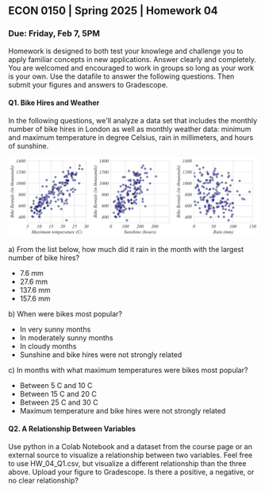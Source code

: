 

<div style="margin-top: -70px;"></div>

## ECON 0150 | Spring 2025 | Homework 04

### Due: Friday, Feb 7, 5PM

Homework is designed to both test your knowlege and challenge you to apply familiar concepts in new applications. Answer clearly and completely. You are welcomed and encouraged to work in groups so long as your work is your own. Use the datafile to answer the following questions. Then submit your figures and answers to Gradescope.

#### Q1. Bike Hires and Weather

In the following questions, we'll analyze a data set that includes the monthly number of bike hires in London as well as monthly weather data: minimum and maximum temperature in degree Celsius, rain in millimeters, and hours of sunshine.

<img src="i/HW_04_Q1.png"/>

a) From the list below, how much did it rain in the month with the largest number of bike hires?

- 7.6 mm
- 27.6 mm
- 137.6 mm
- 157.6 mm

b) When were bikes most popular?

- In very sunny months
- In moderately sunny months
- In cloudy months
- Sunshine and bike hires were not strongly related

c) In months with what maximum temperatures were bikes most popular?

- Between 5 C and 10 C
- Between 15 C and 20 C
- Between 25 C and 30 C
- Maximum temperature and bike hires were not strongly related

#### Q2. A Relationship Between Variables

Use python in a Colab Notebook and a dataset from the course page or an external source to visualize a relationship between two variables. Feel free to use HW_04_Q1.csv, but visualize a different relationship than the three above. Upload your figure to Gradescope. Is there a positive, a negative, or no clear relationship?
